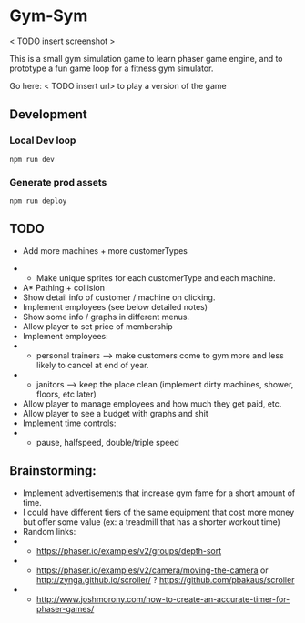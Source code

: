 
# Gym-Sym

< TODO insert screenshot >

This is a small gym simulation game to learn phaser game engine, and to prototype a fun game loop for a fitness gym simulator.

Go here: < TODO insert url> to play a version of the game

## Development

### Local Dev loop
`npm run dev`

### Generate prod assets
`npm run deploy`

## TODO
 + Add more machines + more customerTypes
 * * Make unique sprites for each customerType and each machine.
 * A* Pathing + collision
 * Show detail info of customer / machine on clicking.
 * Implement employees (see below detailed notes)
 * Show some info / graphs in different menus.
 * Allow player to set price of membership
 * Implement employees:
 * * personal trainers --> make customers come to gym more and less likely to cancel at end of year.
 * * janitors --> keep the place clean (implement dirty machines, shower, floors, etc later)
 * Allow player to manage employees and how much they get paid, etc.
 * Allow player to see a budget with graphs and shit
 * Implement time controls:
 * * pause, halfspeed, double/triple speed

## Brainstorming:
 * Implement advertisements that increase gym fame for a short amount of time.
 * I could have different tiers of the same equipment that cost more money but offer some value (ex: a treadmill that has a shorter workout time)
 * Random links:
 * * https://phaser.io/examples/v2/groups/depth-sort
 * * https://phaser.io/examples/v2/camera/moving-the-camera or  http://zynga.github.io/scroller/ ?  https://github.com/pbakaus/scroller
 * * http://www.joshmorony.com/how-to-create-an-accurate-timer-for-phaser-games/
